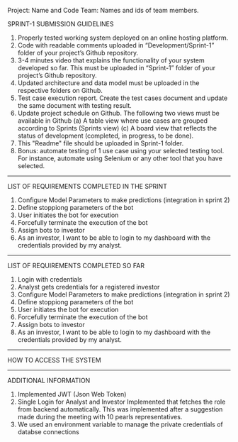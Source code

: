 Project: Name and Code
Team: Names and ids of team members.

SPRINT-1 SUBMISSION GUIDELINES

1. Properly tested working system deployed on an online hosting platform.
2. Code with readable comments uploaded in “Development/Sprint-1” folder of your project’s Github repository.
3. 3-4 minutes video that explains the functionality of your system developed so far. This must be uploaded in “Sprint-1” folder of your project’s Github repository.
4. Updated architecture and data model must be uploaded in the respective folders on Github.
5. Test case execution report. Create the test cases document and update the same document with testing result.
6. Update project schedule on Github. The following two views must be available in Github (a) A table view where use cases are grouped according to Sprints (Sprints view) (c) A board view that reflects the status of development (completed, in progress, to be done).
7. This "Readme" file should be uploaded in Sprint-1 folder.
8. Bonus: automate testing of 1 use case using your selected testing tool. For instance, automate using Selenium or any other tool that you have selected.

---

LIST OF REQUIREMENTS COMPLETED IN THE SPRINT

<List down use cases completed in the current sprint>

1. Configure Model Parameters to make predictions (integration in sprint 2)
2. Define stoppiong parameters of the bot
3. User initiates the bot for execution
4. Forcefully terminate the execution of the bot
5. Assign bots to investor
6. As an investor, I want to be able to login to my dashboard with the credentials provided by my analyst.

---

LIST OF REQUIREMENTS COMPLETED SO FAR

<List down use cases completed so far including those in the previous sprints>

1. Login with credentials
2. Analyst gets credentials for a registered investor
3. Configure Model Parameters to make predictions (integration in sprint 2)
4. Define stoppiong parameters of the bot
5. User initiates the bot for execution
6. Forcefully terminate the execution of the bot
7. Assign bots to investor
8. As an investor, I want to be able to login to my dashboard with the credentials provided by my analyst.
---

HOW TO ACCESS THE SYSTEM


---

ADDITIONAL INFORMATION

<Any additional information that you would like me to know>

1. Implemented JWT (Json Web Token) 
2. Single Login for Analyst and Investor Implemented that fetches the role from backend automatically. This was implemented after a suggestion made during the meeting with 10 pearls representatives. 
3. We used an environment variable to manage the private credentials of databse connections 
